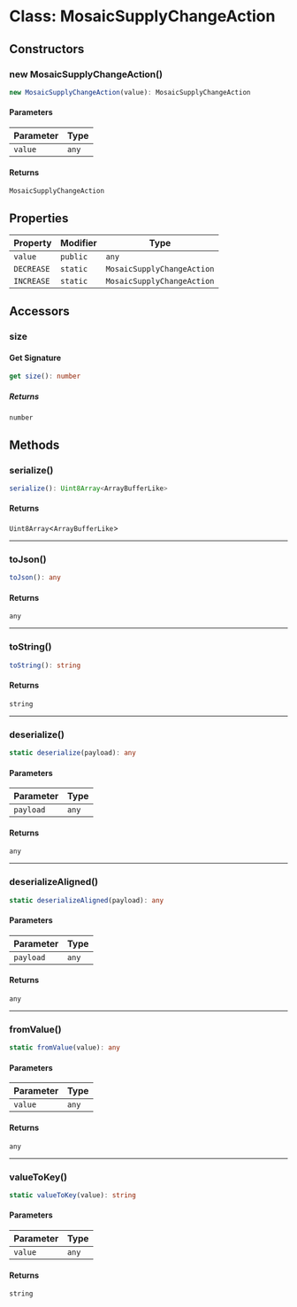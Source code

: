 # Class: MosaicSupplyChangeAction

## Constructors

### new MosaicSupplyChangeAction()

```ts
new MosaicSupplyChangeAction(value): MosaicSupplyChangeAction
```

#### Parameters

| Parameter | Type |
| ------ | ------ |
| `value` | `any` |

#### Returns

`MosaicSupplyChangeAction`

## Properties

| Property | Modifier | Type |
| ------ | ------ | ------ |
| <a id="value"></a> `value` | `public` | `any` |
| <a id="decrease"></a> `DECREASE` | `static` | `MosaicSupplyChangeAction` |
| <a id="increase"></a> `INCREASE` | `static` | `MosaicSupplyChangeAction` |

## Accessors

### size

#### Get Signature

```ts
get size(): number
```

##### Returns

`number`

## Methods

### serialize()

```ts
serialize(): Uint8Array<ArrayBufferLike>
```

#### Returns

`Uint8Array`&lt;`ArrayBufferLike`&gt;

***

### toJson()

```ts
toJson(): any
```

#### Returns

`any`

***

### toString()

```ts
toString(): string
```

#### Returns

`string`

***

### deserialize()

```ts
static deserialize(payload): any
```

#### Parameters

| Parameter | Type |
| ------ | ------ |
| `payload` | `any` |

#### Returns

`any`

***

### deserializeAligned()

```ts
static deserializeAligned(payload): any
```

#### Parameters

| Parameter | Type |
| ------ | ------ |
| `payload` | `any` |

#### Returns

`any`

***

### fromValue()

```ts
static fromValue(value): any
```

#### Parameters

| Parameter | Type |
| ------ | ------ |
| `value` | `any` |

#### Returns

`any`

***

### valueToKey()

```ts
static valueToKey(value): string
```

#### Parameters

| Parameter | Type |
| ------ | ------ |
| `value` | `any` |

#### Returns

`string`
